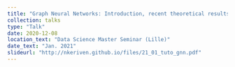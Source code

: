 ```yaml
---
title: "Graph Neural Networks: Introduction, recent theoretical results"
collection: talks
type: "Talk"
date: 2020-12-08
location_text: "Data Science Master Seminar (Lille)"
date_text: "Jan. 2021"
slideurl: "http://nkeriven.github.io/files/21_01_tuto_gnn.pdf"
---
```

